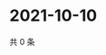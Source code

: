 # 2021-10-10

共 0 条

<!-- BEGIN WEIBO -->
<!-- 最后更新时间 Sun Oct 10 2021 10:18:21 GMT+0800 (China Standard Time) -->

<!-- END WEIBO -->
